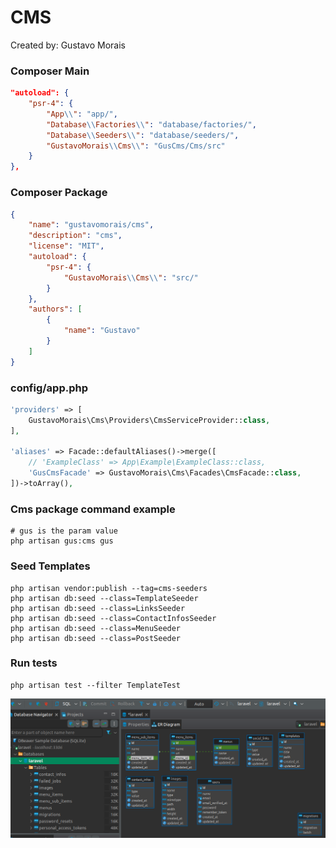 # CMS

Created by: Gustavo Morais

### Composer Main
```json
"autoload": {
    "psr-4": {
        "App\\": "app/",
        "Database\\Factories\\": "database/factories/",
        "Database\\Seeders\\": "database/seeders/",
        "GustavoMorais\\Cms\\": "GusCms/Cms/src"
    }
},
```

### Composer Package
```json
{
    "name": "gustavomorais/cms",
    "description": "cms",
    "license": "MIT",
    "autoload": {
        "psr-4": {
            "GustavoMorais\\Cms\\": "src/"
        }
    },
    "authors": [
        {
            "name": "Gustavo"
        }
    ]
}
```

### config/app.php
```php
'providers' => [
    GustavoMorais\Cms\Providers\CmsServiceProvider::class,
],

'aliases' => Facade::defaultAliases()->merge([
    // 'ExampleClass' => App\Example\ExampleClass::class,
    'GusCmsFacade' => GustavoMorais\Cms\Facades\CmsFacade::class,
])->toArray(),
```

### Cms package command example
```
# gus is the param value
php artisan gus:cms gus
```

### Seed Templates
```
php artisan vendor:publish --tag=cms-seeders
php artisan db:seed --class=TemplateSeeder
php artisan db:seed --class=LinksSeeder
php artisan db:seed --class=ContactInfosSeeder
php artisan db:seed --class=MenuSeeder
php artisan db:seed --class=PostSeeder
```

### Run tests
```
php artisan test --filter TemplateTest
```

![](./imgs/cmsDb1.png)
